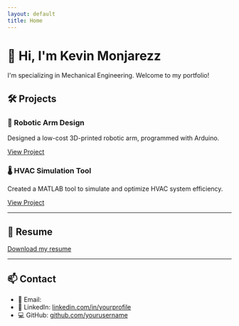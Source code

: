 ```yaml
---
layout: default
title: Home
---
```


# 👋 Hi, I'm Kevin Monjarezz

I'm specializing in Mechanical Engineering. Welcome to my portfolio!

## 🛠️ Projects

### 🔧 Robotic Arm Design
Designed a low-cost 3D-printed robotic arm, programmed with Arduino.

[View Project](https://github.com/yourusername/robotic-arm)

### 🌡️ HVAC Simulation Tool
Created a MATLAB tool to simulate and optimize HVAC system efficiency.

[View Project](https://github.com/yourusername/hvac-sim)

---

## 📄 Resume

[Download my resume](resume.pdf)

---

## 📫 Contact

- 📧 Email:   
- 💼 LinkedIn: [linkedin.com/in/yourprofile](https://linkedin.com/in/yourprofile)  
- 💻 GitHub: [github.com/yourusername](https://github.com/yourusername)
